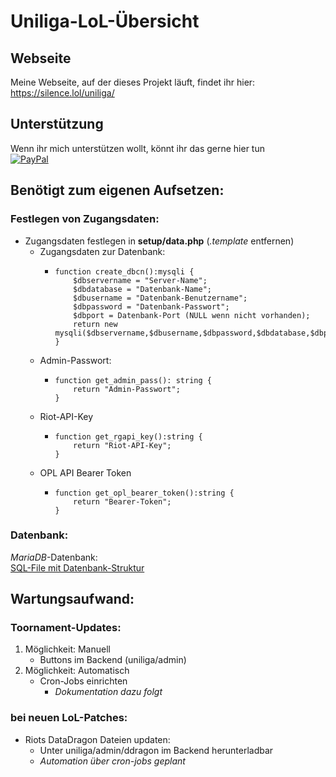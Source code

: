 # Uniliga-LoL-Übersicht
## Webseite
Meine Webseite, auf der dieses Projekt läuft, findet ihr hier:  
https://silence.lol/uniliga/

## Unterstützung
Wenn ihr mich unterstützen wollt, könnt ihr das gerne hier tun  
[![PayPal](https://img.shields.io/badge/Donate-PayPal-blue?style=flat)](https://paypal.me/SimonlLang)

## Benötigt zum eigenen Aufsetzen:

### Festlegen von Zugangsdaten:
* Zugangsdaten festlegen in **setup/data.php** (*.template* entfernen)
  * Zugangsdaten zur Datenbank:
    * ```
      function create_dbcn():mysqli {
          $dbservername = "Server-Name";
          $dbdatabase = "Datenbank-Name";
          $dbusername = "Datenbank-Benutzername";
          $dbpassword = "Datenbank-Passwort";
          $dbport = Datenbank-Port (NULL wenn nicht vorhanden);
          return new mysqli($dbservername,$dbusername,$dbpassword,$dbdatabase,$dbport);
      }
      ```
  * Admin-Passwort:
    * ```
      function get_admin_pass(): string {
          return "Admin-Passwort";
      }
      ```
  * Riot-API-Key
    * ```
      function get_rgapi_key():string {
          return "Riot-API-Key";
      }
      ```
  * OPL API Bearer Token
    * ```
      function get_opl_bearer_token():string {
          return "Bearer-Token";
      }
      ```

### Datenbank:
*MariaDB*-Datenbank:  
[SQL-File mit Datenbank-Struktur]()


## Wartungsaufwand:

### Toornament-Updates:
1. Möglichkeit: Manuell
   * Buttons im Backend (uniliga/admin)
2. Möglichkeit: Automatisch
   * Cron-Jobs einrichten
      * *Dokumentation dazu folgt*

### bei neuen LoL-Patches:
* Riots DataDragon Dateien updaten:
  * Unter uniliga/admin/ddragon im Backend herunterladbar
  * *Automation über cron-jobs geplant*
